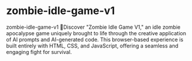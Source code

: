 # zombie-idle-game-v1
zombie-idle-game-v1 Discover "Zombie Idle Game V1," an idle zombie apocalypse game uniquely brought to life through the creative application of AI prompts and AI-generated code. This browser-based experience is built entirely with HTML, CSS, and JavaScript, offering a seamless and engaging fight for survival.
